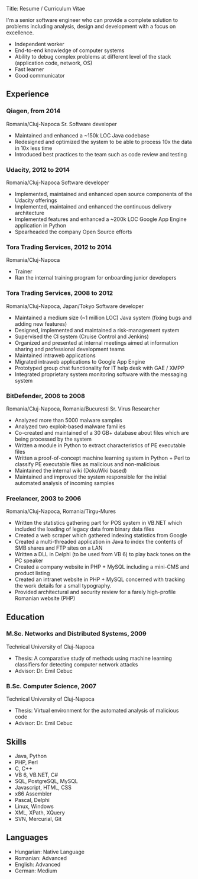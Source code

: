 Title: Resume / Curriculum Vitae

I'm a senior software engineer who can provide a complete solution to problems including analysis, design and development with a focus on excellence.
* Independent worker
* End-to-end knowledge of computer systems
* Ability to debug complex problems at different level of the stack (application code, network, OS)
* Fast learner
* Good communicator

## Experience

### Qiagen, from 2014
Romania/Cluj-Napoca
Sr. Software developer
* Maintained and enhanced a ~150k LOC Java codebase
* Redesigned and optimized the system to be able to process 10x the data in 10x less time
* Introduced best practices to the team such as code review and testing

### Udacity, 2012 to 2014
Romania/Cluj-Napoca
Software developer
* Implemented, maintained and enhanced open source components of the Udacity offerings
* Implemented, maintained and enhanced the continuous delivery architecture
* Implemented features and enhanced a ~200k LOC Google App Engine application in Python
* Spearheaded the company Open Source efforts

### Tora Trading Services, 2012 to 2014
Romania/Cluj-Napoca
* Trainer
* Ran the internal training program for onboarding junior developers

### Tora Trading Services, 2008 to 2012
Romania/Cluj-Napoca, Japan/Tokyo
Software developer
* Maintained a medium size (~1 million LOC) Java system (fixing bugs and adding new features)
* Designed, implemented and maintained a risk-management system
* Supervised the CI system (Cruise Control and Jenkins)
* Organized and presented at internal meetings aimed at information sharing and professional development teams
* Maintained intraweb applications
* Migrated intraweb applications to Google App Engine
* Prototyped group chat functionality for IT help desk with GAE / XMPP
* Integrated proprietary system monitoring software with the messaging system

### BitDefender,	 2006 to 2008
Romania/Cluj-Napoca, Romania/Bucuresti
Sr. Virus Researcher
* Analyzed more than 5000 malware samples
* Analyzed two exploit-based malware families
* Co-created and maintained of a 30 GB+ database about files which are being processed by the system
* Written a module in Python to extract characteristics of PE executable files
* Written a proof-of-concept machine learning system in Python + Perl to classify PE executable files as malicious and non-malicious
* Maintained the internal wiki (DokuWiki based)
* Maintained and improved the system responsible for the initial automated analysis of incoming samples

### Freelancer, 2003 to 2006
Romania/Cluj-Napoca, Romania/Tirgu-Mures
* Written the statistics gathering part for POS system in VB.NET which included the loading of legacy data from binary data files 
* Created a web scraper which gathered indexing statistics from Google 
* Created a multi-threaded application in Java to index the contents of SMB shares and FTP sites on a LAN  
* Written a DLL in Delphi (to be used from VB 6) to play back tones on the PC speaker  
* Created a company website in PHP + MySQL including a mini-CMS and product listing
* Created an intranet website in PHP + MySQL concerned with tracking the work details for a small typography.
* Provided architectural and security review for a farely high-profile Romanian website (PHP)

## Education

### M.Sc. Networks and Distributed Systems, 2009
Technical University of Cluj-Napoca
* Thesis: A comparative study of methods using machine learning classifiers for 	detecting computer network attacks
* Advisor: Dr. Emil Cebuc

### B.Sc. Computer Science, 2007
Technical University of Cluj-Napoca
* Thesis: Virtual environment for the automated analysis of malicious code
* Advisor: Dr. Emil Cebuc

## Skills

* Java, Python
* PHP, Perl
* C, C++
* VB 6, VB.NET, C#
* SQL, PostgreSQL, MySQL
* Javascript, HTML, CSS
* x86 Assembler
* Pascal, Delphi
* Linux, Windows
* XML, XPath, XQuery
* SVN, Mercurial, Git

## Languages

* Hungarian: Native Language
* Romanian: Advanced
* English: Advanced
* German: Medium
